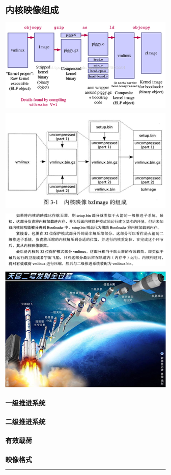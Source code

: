 # 内核映像组成

![1539599177299.png](image/1539599177299.png)

![20190911_210701_54](image/20190911_210701_54.png)

![20190911_210720_96](image/20190911_210720_96.png)

![20190911_211133_78](image/20190911_211133_78.png) 

## 一级推进系统

## 二级推进系统

## 有效载荷

## 映像格式


---
